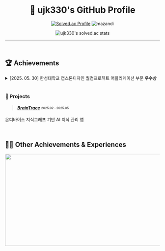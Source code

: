 <div align="center">

# 🌟 ujk330's GitHub Profile

[![Solved.ac Profile](http://mazassumnida.wtf/api/v2/generate_badge?boj=ujk330)](https://solved.ac/ujk330/)
<img src="http://mazandi.herokuapp.com/api?handle=ujk330&theme=cold" alt="mazandi"/>

![ujk330's solved.ac stats](https://github-readme-solvedac.hyp3rflow.vercel.app/api/?handle=ujk330)

---

</div>

<br>


## 🏆 Achievements

<details>
  <summary>[2025. 05. 30] 한성대학교 캡스톤디자인 퀄컴프로젝트 어플리케이션 부문 <strong>우수상</strong></summary>
</details>

<br>

### 🚀 Projects

> ####  [**_BrainTrace_**](https://github.com/HS-MUMU/BrainTrace_OnDeviceAi) <sub><sup> 2025.02 – 2025.05</sup></sub>  
  온디바이스 지식그래프 기반 AI 지식 관리 앱
 
<br>

## 👩‍🏫 Other Achievements & Experiences


<a href="https://www.gitanimals.org/en_US?utm_medium=image&utm_source=Mieulchi&utm_content=farm">
<img
  src="https://render.gitanimals.org/farms/Mieulchi"
  width="600"
  height="300"
/>
</a>
